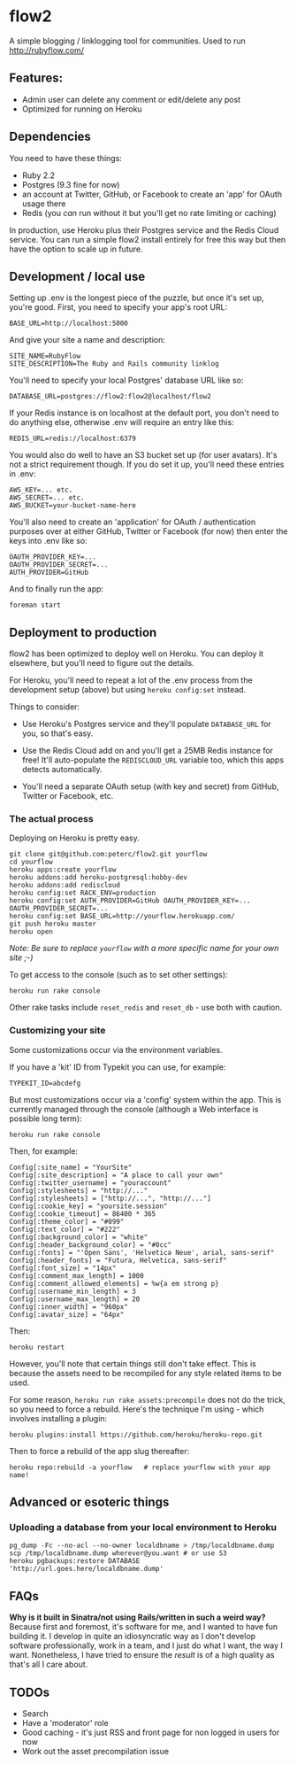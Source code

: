 # flow2

A simple blogging / linklogging tool for communities. Used to run http://rubyflow.com/

## Features:

* Admin user can delete any comment or edit/delete any post
* Optimized for running on Heroku

## Dependencies

You need to have these things:

* Ruby 2.2
* Postgres (9.3 fine for now)
* an account at Twitter, GitHub, or Facebook to create an 'app' for OAuth usage there
* Redis (you *can* run without it but you'll get no rate limiting or caching)

In production, use Heroku plus their Postgres service and the Redis Cloud service. You can run a simple flow2 install entirely for free this way but then have the option to scale up in future.

## Development / local use

Setting up .env is the longest piece of the puzzle, but once it's set up, you're good. First, you need to specify your app's root URL:

    BASE_URL=http://localhost:5000

And give your site a name and description:

    SITE_NAME=RubyFlow
    SITE_DESCRIPTION=The Ruby and Rails community linklog

You'll need to specify your local Postgres' database URL like so:

    DATABASE_URL=postgres://flow2:flow2@localhost/flow2

If your Redis instance is on localhost at the default port, you don't need to do anything else, otherwise .env will require an entry like this:

    REDIS_URL=redis://localhost:6379

You would also do well to have an S3 bucket set up (for user avatars). It's not a strict requirement though. If you do set it up, you'll need these entries in .env:

    AWS_KEY=... etc.
    AWS_SECRET=... etc.
    AWS_BUCKET=your-bucket-name-here

You'll also need to create an 'application' for OAuth / authentication purposes over at either GitHub, Twitter or Facebook (for now) then enter the keys into .env like so:

    OAUTH_PROVIDER_KEY=...
    OAUTH_PROVIDER_SECRET=...
    AUTH_PROVIDER=GitHub

And to finally run the app:

    foreman start

## Deployment to production

flow2 has been optimized to deploy well on Heroku. You can deploy it elsewhere, but you'll need to figure out the details.

For Heroku, you'll need to repeat a lot of the .env process from the development setup (above) but using `heroku config:set` instead.

Things to consider:

* Use Heroku's Postgres service and they'll populate `DATABASE_URL` for you, so that's easy.

* Use the Redis Cloud add on and you'll get a 25MB Redis instance for free! It'll auto-populate the `REDISCLOUD_URL` variable too, which this apps detects automatically.

* You'll need a separate OAuth setup (with key and secret) from GitHub, Twitter or Facebook, etc.

### The actual process

Deploying on Heroku is pretty easy.

    git clone git@github.com:peterc/flow2.git yourflow
    cd yourflow
    heroku apps:create yourflow
    heroku addons:add heroku-postgresql:hobby-dev
    heroku addons:add rediscloud
    heroku config:set RACK_ENV=production
    heroku config:set AUTH_PROVIDER=GitHub OAUTH_PROVIDER_KEY=... OAUTH_PROVIDER_SECRET=...
    heroku config:set BASE_URL=http://yourflow.herokuapp.com/
    git push heroku master
    heroku open

*Note: Be sure to replace `yourflow` with a more specific name for your own site ;-)*

To get access to the console (such as to set other settings):

    heroku run rake console

Other rake tasks include `reset_redis` and `reset_db` - use both with caution.

### Customizing your site

Some customizations occur via the environment variables.

If you have a 'kit' ID from Typekit you can use, for example:

    TYPEKIT_ID=abcdefg

But most customizations occur via a 'config' system within the app. This is currently managed through the console (although a Web interface is possible long term):

    heroku run rake console

Then, for example:

    Config[:site_name] = "YourSite"
    Config[:site_description] = "A place to call your own"
    Config[:twitter_username] = "youraccount"
    Config[:stylesheets] = "http://..."
    Config[:stylesheets] = ["http://...", "http://..."]
    Config[:cookie_key] = "yoursite.session"
    Config[:cookie_timeout] = 86400 * 365
    Config[:theme_color] = "#099"
    Config[:text_color] = "#222"
    Config[:background_color] = "white"
    Config[:header_background_color] = "#0cc"
    Config[:fonts] = "'Open Sans', 'Helvetica Neue', arial, sans-serif"
    Config[:header_fonts] = "Futura, Helvetica, sans-serif"
    Config[:font_size] = "14px"
    Config[:comment_max_length] = 1000
    Config[:comment_allowed_elements] = %w{a em strong p}
    Config[:username_min_length] = 3
    Config[:username_max_length] = 20
    Config[:inner_width] = "960px"
    Config[:avatar_size] = "64px"


Then:

    heroku restart

However, you'll note that certain things still don't take effect. This is because the assets need to be recompiled for any style related items to be used.

For some reason, `heroku run rake assets:precompile` does not do the trick, so you need to force a rebuild. Here's the technique I'm using - which involves installing a plugin:

    heroku plugins:install https://github.com/heroku/heroku-repo.git

Then to force a rebuild of the app slug thereafter:

    heroku repo:rebuild -a yourflow   # replace yourflow with your app name!



## Advanced or esoteric things

### Uploading a database from your local environment to Heroku

    pg_dump -Fc --no-acl --no-owner localdbname > /tmp/localdbname.dump
    scp /tmp/localdbname.dump wherever@you.want # or use S3
    heroku pgbackups:restore DATABASE 'http://url.goes.here/localdbname.dump'

## FAQs

**Why is it built in Sinatra/not using Rails/written in such a weird way?** Because first and foremost, it's software for me, and I wanted to have fun building it. I develop in quite an idiosyncratic way as I don't develop software professionally, work in a team, and I just do what I want, the way I want. Nonetheless, I have tried to ensure the *result* is of a high quality as that's all I care about.


## TODOs

* Search
* Have a 'moderator' role
* Good caching - it's just RSS and front page for non logged in users for now
* Work out the asset precompilation issue
